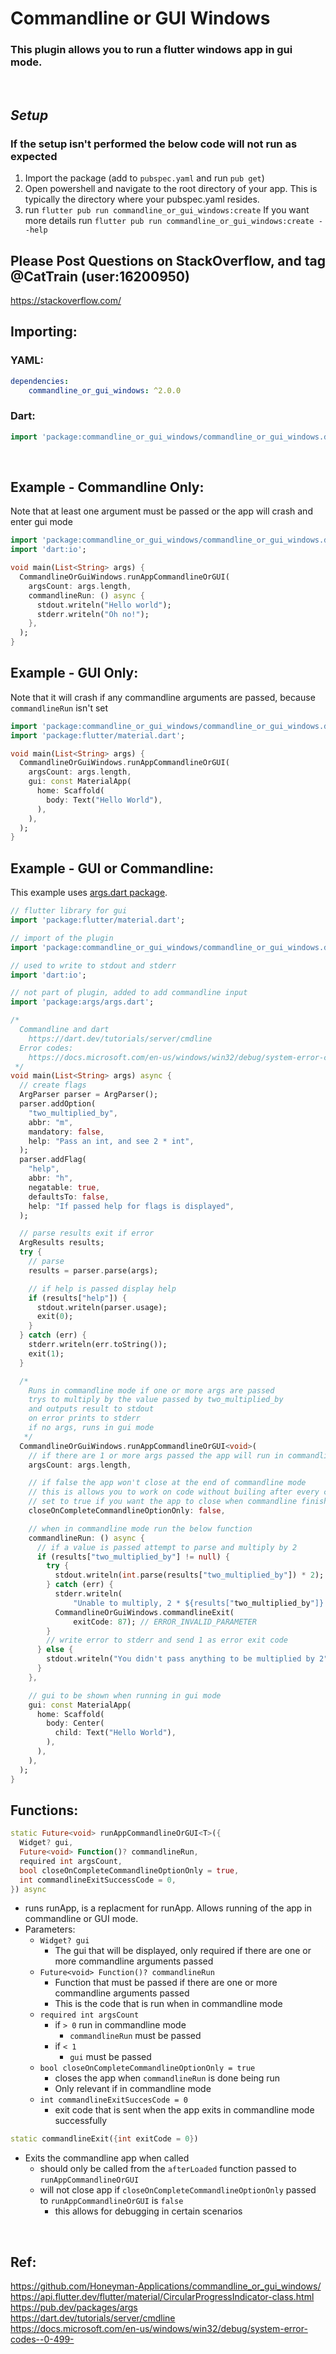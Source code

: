 # Commandline or GUI Windows
### This plugin allows you to run a flutter windows app in gui mode. 

<br>

## ***Setup***
### If the setup isn't performed the below code will not run as expected
1. Import the package (add to ```pubspec.yaml``` and run ```pub get```)
2. Open powershell and navigate to the root directory of your app. This is typically the directory where your pubspec.yaml resides.
3. run ```flutter pub run commandline_or_gui_windows:create``` If you want more details run ```flutter pub run commandline_or_gui_windows:create --help```

## Please Post Questions on StackOverflow, and tag @CatTrain (user:16200950)
https://stackoverflow.com/

## Importing:
### YAML:
```yaml
dependencies:
    commandline_or_gui_windows: ^2.0.0
```
### Dart:
```dart
import 'package:commandline_or_gui_windows/commandline_or_gui_windows.dart';
```

<br>

## Example - Commandline Only:
Note that at least one argument must be passed or the app will crash and enter gui mode
```dart
import 'package:commandline_or_gui_windows/commandline_or_gui_windows.dart';
import 'dart:io';

void main(List<String> args) {
  CommandlineOrGuiWindows.runAppCommandlineOrGUI(
    argsCount: args.length,
    commandlineRun: () async {
      stdout.writeln("Hello world");
      stderr.writeln("Oh no!");
    },
  );
}
```

## Example - GUI Only:
Note that it will crash if any commandline arguments are passed, because ```commandlineRun``` isn't set
```dart
import 'package:commandline_or_gui_windows/commandline_or_gui_windows.dart';
import 'package:flutter/material.dart';

void main(List<String> args) {
  CommandlineOrGuiWindows.runAppCommandlineOrGUI(
    argsCount: args.length,
    gui: const MaterialApp(
      home: Scaffold(
        body: Text("Hello World"),
      ),
    ),
  );
}
```

## Example - GUI or Commandline:
This example uses [args.dart package](https://pub.dev/packages/args).
```dart
// flutter library for gui
import 'package:flutter/material.dart';

// import of the plugin
import 'package:commandline_or_gui_windows/commandline_or_gui_windows.dart';

// used to write to stdout and stderr
import 'dart:io';

// not part of plugin, added to add commandline input
import 'package:args/args.dart';

/*
  Commandline and dart
    https://dart.dev/tutorials/server/cmdline
  Error codes:
    https://docs.microsoft.com/en-us/windows/win32/debug/system-error-codes--0-499-
 */
void main(List<String> args) async {
  // create flags
  ArgParser parser = ArgParser();
  parser.addOption(
    "two_multiplied_by",
    abbr: "m",
    mandatory: false,
    help: "Pass an int, and see 2 * int",
  );
  parser.addFlag(
    "help",
    abbr: "h",
    negatable: true,
    defaultsTo: false,
    help: "If passed help for flags is displayed",
  );

  // parse results exit if error
  ArgResults results;
  try {
    // parse
    results = parser.parse(args);

    // if help is passed display help
    if (results["help"]) {
      stdout.writeln(parser.usage);
      exit(0);
    }
  } catch (err) {
    stderr.writeln(err.toString());
    exit(1);
  }

  /*
    Runs in commandline mode if one or more args are passed
    trys to multiply by the value passed by two_multiplied_by
    and outputs result to stdout
    on error prints to stderr
    if no args, runs in gui mode
   */
  CommandlineOrGuiWindows.runAppCommandlineOrGUI<void>(
    // if there are 1 or more args passed the app will run in commandline mode
    argsCount: args.length,

    // if false the app won't close at the end of commandline mode
    // this is allows you to work on code without builing after every change
    // set to true if you want the app to close when commandline finishes
    closeOnCompleteCommandlineOptionOnly: false,

    // when in commandline mode run the below function
    commandlineRun: () async {
      // if a value is passed attempt to parse and multiply by 2
      if (results["two_multiplied_by"] != null) {
        try {
          stdout.writeln(int.parse(results["two_multiplied_by"]) * 2);
        } catch (err) {
          stderr.writeln(
              "Unable to multiply, 2 * ${results["two_multiplied_by"]}:\n${err.toString()}");
          CommandlineOrGuiWindows.commandlineExit(
              exitCode: 87); // ERROR_INVALID_PARAMETER
        }
        // write error to stderr and send 1 as error exit code
      } else {
        stdout.writeln("You didn't pass anything to be multiplied by 2");
      }
    },

    // gui to be shown when running in gui mode
    gui: const MaterialApp(
      home: Scaffold(
        body: Center(
          child: Text("Hello World"),
        ),
      ),
    ),
  );
}
```

## Functions:
```dart
static Future<void> runAppCommandlineOrGUI<T>({
  Widget? gui,
  Future<void> Function()? commandlineRun,
  required int argsCount,
  bool closeOnCompleteCommandlineOptionOnly = true,
  int commandlineExitSuccessCode = 0,
}) async
  ```
- runs runApp, is a replacment for runApp. Allows running of the app in commandline or GUI mode.
- Parameters: 
    - ```Widget? gui```
        - The gui that will be displayed, only required if there are one or more commandline arguments passed
    - ```Future<void> Function()? commandlineRun```
        - Function that must be passed if there are one or more commandline arguments passed
        - This is the code that is run when in commandline mode
    - ```required int argsCount```
        - if ```> 0``` run in commandline mode
            - ```commandlineRun``` must be passed
        - if ```< 1``` 
            - ```gui``` must be passed
    - ```bool closeOnCompleteCommandlineOptionOnly = true```
        - closes the app when ```commandlineRun``` is done being run
        - Only relevant if in commandline mode
    - ```int commandlineExitSuccesCode = 0```
        - exit code that is sent when the app exits in commandline mode successfully

```dart
static commandlineExit({int exitCode = 0})
```
- Exits the commandline app when called
  - should only be called from the ```afterLoaded``` function passed to ```runAppCommandlineOrGUI```
  - will not close app if ```closeOnCompleteCommandlineOptionOnly``` passed to ```runAppCommandlineOrGUI``` is ```false```
    - this allows for debugging in certain scenarios

<br>

## Ref:
https://github.com/Honeyman-Applications/commandline_or_gui_windows/
<br>
https://api.flutter.dev/flutter/material/CircularProgressIndicator-class.html
<br>
https://pub.dev/packages/args
<br>
https://dart.dev/tutorials/server/cmdline
<br>
https://docs.microsoft.com/en-us/windows/win32/debug/system-error-codes--0-499-